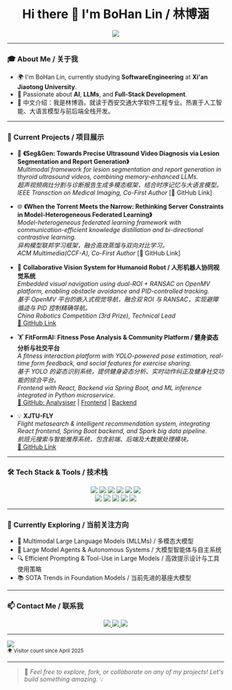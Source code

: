 <h1 align="center">Hi there 👋 I'm BoHan Lin / 林博涵</h1>

<!-- 动态打字效果 -->
<p align="center">
  <a href="https://github.com/BoHan-LIN04">
    <img src="https://readme-typing-svg.herokuapp.com?color=00BFFF&center=true&vCenter=true&width=600&lines=Welcome+to+BoHan's+GitHub+World!;西安交通大学软件工程专业学生;Coding+%F0%9F%92%BB+Creating+%F0%9F%92%A1+Connecting+%F0%9F%8C%90" />
  </a>
</p>

---

### 🎓 About Me / 关于我
- 🌍 I'm BoHan Lin, currently studying **SoftwareEngineering** at **Xi'an Jiaotong University**.
- 🧠 Passionate about **AI**, **LLMs**, and **Full-Stack Development**.
- 💬 中文介绍：我是林博涵，就读于西安交通大学软件工程专业。热衷于人工智能、大语言模型与前后端全栈开发。

---

### 🚀 Current Projects / 项目展示

- 🧠 **《Seg&Gen: Towards Precise Ultrasound Video Diagnosis via Lesion Segmentation and Report Generation》**  
  *Multimodal framework for lesion segmentation and report generation in thyroid ultrasound videos, combining memory-enhanced LLMs.*  
  *超声视频病灶分割与诊断报告生成多模态框架，结合时序记忆与大语言模型。*  
  *IEEE Transction on Medical Imaging, Co-First Author*
  [🔗 GitHub Link]

- 🌐 **《When the Torrent Meets the Narrow: Rethinking Server Constraints in Model-Heterogeneous Federated Learning》**  
  *Model-heterogeneous federated learning framework with communication-efficient knowledge distillation and bi-directional contrastive learning.*  
  *异构模型联邦学习框架，融合高效蒸馏与双向对比学习。*  
  *ACM Multimedia(CCF-A), Co-First Author*
  [🔗 GitHub Link]


- 🤖 **Collaborative Vision System for Humanoid Robot / 人形机器人协同视觉系统**  
  *Embedded visual navigation using dual-ROI + RANSAC on OpenMV platform, enabling obstacle avoidance and PID-controlled tracking.*  
  *基于 OpenMV 平台的嵌入式视觉导航，融合双 ROI 与 RANSAC，实现避障循迹与 PID 控制精确导航。*  
  *China Robotics Competition (3rd Prize), Technical Lead*  
  [🔗 GitHub Link](https://github.com/BoHan-LIN04/24RoboCup-Engineering_Athletics_Human)
  
- 🏋️ **FitFormAI: Fitness Pose Analysis & Community Platform / 健身姿态分析与社交平台**  
  *A fitness interaction platform with YOLO-powered pose estimation, real-time form feedback, and social features for exercise sharing.*  
  *基于 YOLO 的姿态识别系统，提供健身姿态分析、实时动作纠正及健身社交功能的综合平台。*  
  *Frontend with React, Backend via Spring Boot, and ML inference integrated in Python microservice.*  
  [🔗 GitHub: Analysiser](https://github.com/BoHan-LIN04/FitFormAI_Analysiser) | 
  [Frontend](https://github.com/BoHan-LIN04/FitFormAI_FE) | 
  [Backend](https://github.com/BoHan-LIN04/FitFormAI_BE)

- 💡 **XJTU-FLY**  
  *Flight metasearch & intelligent recommendation system, integrating React frontend, Spring Boot backend, and Spark big data pipeline.*  
  *航班元搜索与智能推荐系统，包含前端、后端及大数据处理模块。*  
  [🔗 GitHub Link](https://github.com/BoHan-LIN04/XJTU-FLY)

---



### 🛠️ Tech Stack & Tools / 技术栈

<p align="center">
  <img src="https://img.shields.io/badge/Python-3776AB?logo=python&logoColor=white&style=for-the-badge" />
  <img src="https://img.shields.io/badge/Java-007396?logo=java&logoColor=white&style=for-the-badge" />
  <img src="https://img.shields.io/badge/Vue.js-42b883?logo=vue.js&logoColor=white&style=for-the-badge" />
  <img src="https://img.shields.io/badge/Spark-FDEE21?logo=apache-spark&logoColor=black&style=for-the-badge" />
  <img src="https://img.shields.io/badge/PyTorch-EE4C2C?logo=pytorch&logoColor=white&style=for-the-badge" />
  <img src="https://img.shields.io/badge/Git-F05032?logo=git&logoColor=white&style=for-the-badge" />
  <br />
  <img src="https://img.shields.io/badge/Linux-FCC624?logo=linux&logoColor=black&style=for-the-badge" />
  <img src="https://img.shields.io/badge/VisualStudioCode-007ACC?logo=visual-studio-code&logoColor=white&style=for-the-badge" />
  <img src="https://img.shields.io/badge/MySQL-4479A1?logo=mysql&logoColor=white&style=for-the-badge" />
  <img src="https://img.shields.io/badge/Llamafactory-informational?style=for-the-badge&color=orange" />
  <img src="https://img.shields.io/badge/VeRL-informational?style=for-the-badge&color=purple" />

</p>

---

### 🚀 Currently Exploring / 当前关注方向

- 🧠 Multimodal Large Language Models (MLLMs) / 多模态大模型
- 🤖 Large Model Agents & Autonomous Systems / 大模型智能体与自主系统
- 🔍 Efficient Prompting & Tool-Use in Large Models / 高效提示设计与工具使用策略
- 📚 SOTA Trends in Foundation Models / 当前先进的基座大模型


---

### 📫 Contact Me / 联系我

<p align="center">
  <a href="mailto:your_email@example.com">
    <img src="https://img.shields.io/badge/Gmail-D14836?logo=gmail&logoColor=white&style=for-the-badge" />
  </a>
  <a href="https://github.com/BoHan-LIN04">
    <img src="https://img.shields.io/badge/GitHub-181717?logo=github&logoColor=white&style=for-the-badge" />
  </a>
  <a href="mailto:linbohan@stu.xjtu.edu.cn">
    <img src="https://img.shields.io/badge/Xi'an Jiaotong%20Email-7E0C6E?style=for-the-badge&logoColor=white" />
  </a>
</p>

---

  <img src="https://profile-counter.glitch.me/BoHan-LIN04/count.svg" />
  <br />
  <sub>🌍 Visitor count since April 2025</sub>
</p>

---

> 🌟 *Feel free to explore, fork, or collaborate on any of my projects! Let's build something amazing.* 💡
